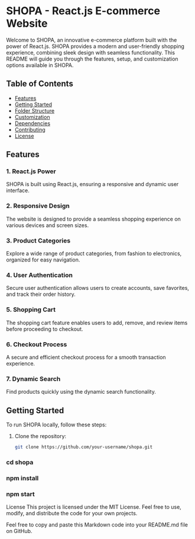 # SHOPA - React.js E-commerce Website

Welcome to SHOPA, an innovative e-commerce platform built with the power of React.js. SHOPA provides a modern and user-friendly shopping experience, combining sleek design with seamless functionality. This README will guide you through the features, setup, and customization options available in SHOPA.

## Table of Contents
- [Features](#features)
- [Getting Started](#getting-started)
- [Folder Structure](#folder-structure)
- [Customization](#customization)
- [Dependencies](#dependencies)
- [Contributing](#contributing)
- [License](#license)

## Features

### 1. **React.js Power**
   SHOPA is built using React.js, ensuring a responsive and dynamic user interface.

### 2. **Responsive Design**
   The website is designed to provide a seamless shopping experience on various devices and screen sizes.

### 3. **Product Categories**
   Explore a wide range of product categories, from fashion to electronics, organized for easy navigation.

### 4. **User Authentication**
   Secure user authentication allows users to create accounts, save favorites, and track their order history.

### 5. **Shopping Cart**
   The shopping cart feature enables users to add, remove, and review items before proceeding to checkout.

### 6. **Checkout Process**
   A secure and efficient checkout process for a smooth transaction experience.

### 7. **Dynamic Search**
   Find products quickly using the dynamic search functionality.

## Getting Started

To run SHOPA locally, follow these steps:

1. Clone the repository:
   ```bash
   git clone https://github.com/your-username/shopa.git
### cd shopa
### npm install
### npm start

License
This project is licensed under the MIT License. Feel free to use, modify, and distribute the code for your own projects.

Feel free to copy and paste this Markdown code into your README.md file on GitHub.
